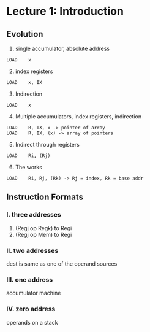 # Lecture 1: Introduction
## Evolution
1. single accumulator, absolute address
```
LOAD    x
```
2. index registers
```
LOAD    x, IX
```
3. Indirection
```
LOAD    x
```
4. Multiple accumulators, index registers, indirection
```
LOAD    R, IX, x -> pointer of array
LOAD    R, IX, (x) -> array of pointers
```
5. Indirect through registers
```
LOAD    Ri, (Rj)
```
6. The works
```
LOAD    Ri, Rj, (Rk) -> Rj = index, Rk = base addr
```
## Instruction Formats
### I. three addresses
1. (Regj op Regk) to Regi
2. (Regj op Mem) to Regi
### II. two addresses
dest is same as one of the operand sources
### III. one address
accumulator machine
### IV. zero address
operands on a stack